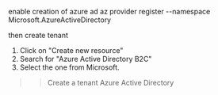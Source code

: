 enable creation of azure ad
az provider register --namespace Microsoft.AzureActiveDirectory

then create tenant

1. Click on "Create new resource"
2. Search for "Azure Active Directory B2C"
3. Select the one from Microsoft.

>>Create a tenant
    Azure Active Directory